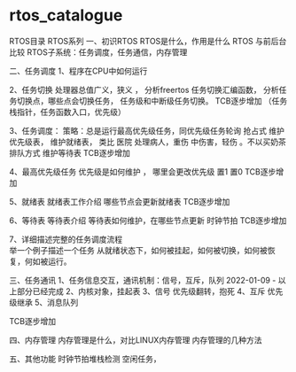 # rtos_catalogue
RTOS目录
RTOS系列
一、初识RTOS
   RTOS是什么，作用是什么
   RTOS 与前后台比较
   RTOS子系统：任务调度，任务通信，内存管理

二、任务调度
1、程序在CPU中如何运行

2、任务切换
处理器总值广义，狭义 ，
分析freertos 任务切换汇编函数，
分析任务切换点，哪些点会切换任务，
任务级和中断级任务切换。
TCB逐步增加 （任务栈指针，任务函数入口，优先级）

3、任务调度：
策略：总是运行最高优先级任务，同优先级任务轮询   抢占式
维护优先级表，
维护就绪表， 类比 医院 处理病人，重伤  中伤害，轻伤 。不以买奶茶排队方式
维护等待表 
TCB逐步增加 

4、最高优先级任务
优先级是如何维护 ，
哪里会更改优先级  置1  置0
TCB逐步增加 

5、就绪表
就绪表工作介绍
哪些节点会更新就绪表
TCB逐步增加 

6、等待表
等待表介绍
等待表如何维护，在哪些节点更新
时钟节拍 
TCB逐步增加 	

7、详细描述完整的任务调度流程										    
 举一个例子描述一个任务 从就绪状态下，如何被挂起，如何被切换，如何被恢复，何如被运行。






三、任务通讯
1、任务信息交互，通讯机制：信号，互斥，队列
2022-01-09 -  以上部分已经完成
2、内核对象，挂起表
3、信号  优先级翻转，抱死
4、互斥   优先级继承
5、消息队列

TCB逐步增加



四、内存管理
内存管理是什么，对比LINUX内存管理
内存管理的几种方法

五、其他功能
时钟节拍堆栈检测
空闲任务，

